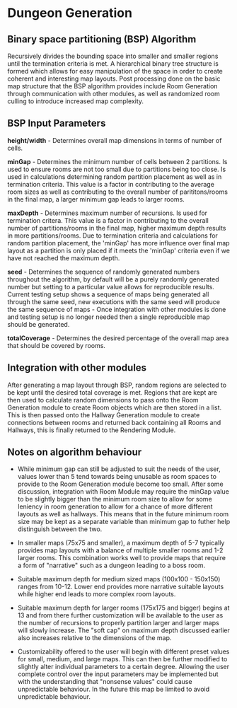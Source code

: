 # Dungeon Generation

## Binary space partitioning (BSP) Algorithm
Recursively divides the bounding space into smaller and smaller regions until the termination criteria is met. A hierarchical binary tree structure is formed which allows for easy manipulation of the space in order to create coherent and interesting map layouts. Post processing done on the basic map structure that the BSP algorithm provides include Room Generation through communication with other modules, as well as randomized room culling to introduce increased map complexity. 

## BSP Input Parameters

**height/width** - Determines overall map dimensions in terms of number of cells.

**minGap** - Determines the minimum number of cells between 2 partitions. Is used to ensure rooms are not too small due to partitions being too close. Is used in calculations determining random partition placement as well as in termination criteria. This value is a factor in contributing to the average room sizes as well as contributing to the overall number of parititons/rooms in the final map, a larger minimum gap leads to larger rooms. 

**maxDepth** - Determines maximum number of recursions. Is used for termination critera. This value is a factor in contributing to the overall number of partitions/rooms in the final map, higher maximum depth results in more partitions/rooms. Due to termination criteria and calculations for random partition placement, the 'minGap' has more influence over final map layout as a partition is only placed if it meets the 'minGap' criteria even if we have not reached the maximum depth.

**seed** - Determines the sequence of randomly generated numbers throughout the algorithm, by default will be a purely randomly generated number but setting to a particular value allows for reproducible results. Current testing setup shows a sequence of maps being generated all through the same seed, new executions with the same seed will produce the same sequence of maps - Once integration with other modules is done and testing setup is no longer needed then a single reproducible map should be generated.

**totalCoverage** - Determines the desired percentage of the overall map area that should be covered by rooms. 

## Integration with other modules
After generating a map layout through BSP, random regions are selected to be kept until the desired total coverage is met. Regions that are kept are then used to calculate random dimensions to pass onto the Room Generation module to create Room objects which are then stored in a list. This is then passed onto the Hallway Generation module to create connections between rooms and returned back containing all Rooms and Hallways, this is finally returned to the Rendering Module.   

## Notes on algorithm behaviour

- While minimum gap can still be adjusted to suit the needs of the user, values lower than 5 tend towards being unusable as room spaces to provide to the Room Generation module become too small. After some discussion, integration with Room Module may require the minGap value to be slightly bigger than the minimum room size to allow for some leniency in room generation to allow for a chance of more different layouts as well as hallways. This means that in the future minimum room size may be kept as a separate variable than minimum gap to futher help distinguish between the two.

- In smaller maps (75x75 and smaller), a maximum depth of 5-7 typically provides map layouts with a balance of multiple smaller rooms and 1-2 larger rooms. This combination works well to provide maps that require a form of "narrative" such as a dungeon leading to a boss room. 

- Suitable maximum depth for medium sized maps (100x100 - 150x150) ranges from 10-12. Lower end provides more narrative suitable layouts while higher end leads to more complex room layouts.

- Suitable maximum depth for larger rooms (175x175 and bigger) begins at 13 and from there further customization will be available to the user as the number of recursions to properly partition larger and larger maps will slowly increase. The "soft cap" on maximum depth discussed earlier also increases relative to the dimensions of the map. 

- Customizability offered to the user will begin with different preset values for small, medium, and large maps. This can then be further modified to slightly alter individual parameters to a certain degree. Allowing the user complete control over the input parameters may be implemented but with the understanding that "nonsense values" could cause unpredictable behaviour. In the future this map be limited to avoid unpredictable behaviour.